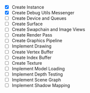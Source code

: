 - [x] Create Instance
- [x] Create Debug Utils Messenger
- [ ] Create Device and Queues
- [ ] Create Surface
- [ ] Create Swapchain and Image Views
- [ ] Create Render Pass
- [ ] Create Graphics Pipeline
- [ ] Implement Drawing
- [ ] Create Vertex Buffer
- [ ] Create Index Buffer
- [ ] Create Texture
- [ ] Implement Model Loading
- [ ] Implement Depth Testing
- [ ] Implement Scene Graph
- [ ] Implement Shadow Mapping
